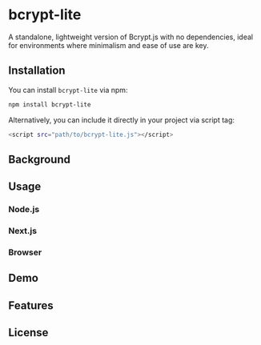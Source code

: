 # **bcrypt-lite**
A standalone, lightweight version of Bcrypt.js with no dependencies, ideal for environments where minimalism and ease of use are key.

## **Installation**

You can install `bcrypt-lite` via npm:

```bash
npm install bcrypt-lite
```

Alternatively, you can include it directly in your project via script tag:

```bash
<script src="path/to/bcrypt-lite.js"></script>
```

## **Background**


## **Usage**


### **Node.js**


### **Next.js**


### **Browser**

## **Demo**


## **Features**


## **License**

